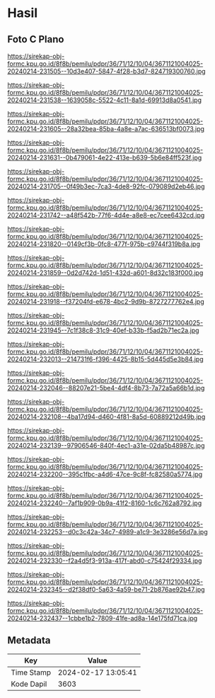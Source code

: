 # Hasil

## Foto C Plano

https://sirekap-obj-formc.kpu.go.id/8f8b/pemilu/pdpr/36/71/12/10/04/3671121004025-20240214-231505--10d3e407-5847-4f28-b3d7-824719300760.jpg

https://sirekap-obj-formc.kpu.go.id/8f8b/pemilu/pdpr/36/71/12/10/04/3671121004025-20240214-231538--1639058c-5522-4c11-8a1d-69913d8a0541.jpg

https://sirekap-obj-formc.kpu.go.id/8f8b/pemilu/pdpr/36/71/12/10/04/3671121004025-20240214-231605--28a32bea-85ba-4a8e-a7ac-636513bf0073.jpg

https://sirekap-obj-formc.kpu.go.id/8f8b/pemilu/pdpr/36/71/12/10/04/3671121004025-20240214-231631--0b479061-4e22-413e-b639-5b6e84ff523f.jpg

https://sirekap-obj-formc.kpu.go.id/8f8b/pemilu/pdpr/36/71/12/10/04/3671121004025-20240214-231705--0f49b3ec-7ca3-4de8-92fc-079089d2eb46.jpg

https://sirekap-obj-formc.kpu.go.id/8f8b/pemilu/pdpr/36/71/12/10/04/3671121004025-20240214-231742--a48f542b-77f6-4d4e-a8e8-ec7cee6432cd.jpg

https://sirekap-obj-formc.kpu.go.id/8f8b/pemilu/pdpr/36/71/12/10/04/3671121004025-20240214-231820--0149cf3b-0fc8-477f-975b-c9744f319b8a.jpg

https://sirekap-obj-formc.kpu.go.id/8f8b/pemilu/pdpr/36/71/12/10/04/3671121004025-20240214-231859--0d2d742d-1d51-432d-a601-8d32c183f000.jpg

https://sirekap-obj-formc.kpu.go.id/8f8b/pemilu/pdpr/36/71/12/10/04/3671121004025-20240214-231918--f37204fd-e678-4bc2-9d9b-8727277762e4.jpg

https://sirekap-obj-formc.kpu.go.id/8f8b/pemilu/pdpr/36/71/12/10/04/3671121004025-20240214-231945--7c1f38c8-31c9-40ef-b33b-f5ad2b71ec2a.jpg

https://sirekap-obj-formc.kpu.go.id/8f8b/pemilu/pdpr/36/71/12/10/04/3671121004025-20240214-232013--214731f6-f396-4425-8b15-5d445d5e3b84.jpg

https://sirekap-obj-formc.kpu.go.id/8f8b/pemilu/pdpr/36/71/12/10/04/3671121004025-20240214-232046--88207e21-5be4-4df4-8b73-7a72a5a66b1d.jpg

https://sirekap-obj-formc.kpu.go.id/8f8b/pemilu/pdpr/36/71/12/10/04/3671121004025-20240214-232108--4ba17d94-d460-4f81-8a5d-60889212d49b.jpg

https://sirekap-obj-formc.kpu.go.id/8f8b/pemilu/pdpr/36/71/12/10/04/3671121004025-20240214-232139--97906546-840f-4ec1-a31e-02da5b48987c.jpg

https://sirekap-obj-formc.kpu.go.id/8f8b/pemilu/pdpr/36/71/12/10/04/3671121004025-20240214-232200--395c1fbc-a4d6-47ce-9c8f-fc82580a5774.jpg

https://sirekap-obj-formc.kpu.go.id/8f8b/pemilu/pdpr/36/71/12/10/04/3671121004025-20240214-232240--7af1b909-0b9a-41f2-8160-1c6c762a8792.jpg

https://sirekap-obj-formc.kpu.go.id/8f8b/pemilu/pdpr/36/71/12/10/04/3671121004025-20240214-232253--d0c3c42a-34c7-4989-a1c9-3e3286e56d7a.jpg

https://sirekap-obj-formc.kpu.go.id/8f8b/pemilu/pdpr/36/71/12/10/04/3671121004025-20240214-232330--f2a4d5f3-913a-417f-abd0-c75424f29334.jpg

https://sirekap-obj-formc.kpu.go.id/8f8b/pemilu/pdpr/36/71/12/10/04/3671121004025-20240214-232345--d2f38df0-5a63-4a59-be71-2b876ae92b47.jpg

https://sirekap-obj-formc.kpu.go.id/8f8b/pemilu/pdpr/36/71/12/10/04/3671121004025-20240214-232437--1cbbe1b2-7809-41fe-ad8a-14e175fd71ca.jpg


## Metadata

| Key        | Value               |
| ---------- | ------------------- |
| Time Stamp | 2024-02-17 13:05:41 |
| Kode Dapil | 3603                |



